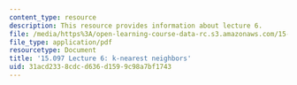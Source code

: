 ```yaml
---
content_type: resource
description: This resource provides information about lecture 6.
file: /media/https%3A/open-learning-course-data-rc.s3.amazonaws.com/15-097-prediction-machine-learning-and-statistics-spring-2012/31acd2338cdcd636d1599c98a7bf1743_MIT15_097S12_lec06.pdf
file_type: application/pdf
resourcetype: Document
title: '15.097 Lecture 6: k-nearest neighbors'
uid: 31acd233-8cdc-d636-d159-9c98a7bf1743
---
```

